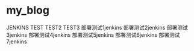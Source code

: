 # my_blog
JENKINS TEST
TEST2
TEST3
部署测试1jenkins
部署测试2jenkins
部署测试3jenkins
部署测试4jenkins
部署测试5jenkins
部署测试6jenkins
部署测试7jenkins
